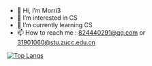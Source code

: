 - 👋 Hi, I’m Morri3
- 👀 I’m interested in CS
- 🌱 I’m currently learning CS
- 📫 How to reach me : 824440291@qq.com or 31901060@stu.zucc.edu.cn


[![Top Langs](https://github-readme-stats.vercel.app/api/top-langs/?username=Morri3?theme=gruvbox)](https://github.com/anuraghazra/github-readme-stats)
